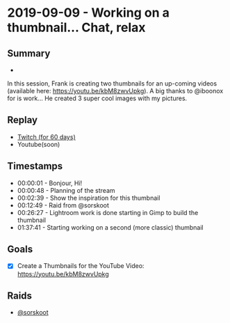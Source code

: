 
# 2019-09-09 - Working on a thumbnail... Chat, relax

## Summary
-

In this session, Frank is creating two thumbnails for an up-coming videos (available here: https://youtu.be/kbM8zwvUpkg). A big thanks to @iboonox for is work... He created 3 super cool images with my pictures.

## Replay


- [Twitch (for 60 days)](https://www.twitch.tv/videos/479300898)
- Youtube(soon)


## Timestamps


- 00:00:01 - Bonjour, Hi!
- 00:00:48 - Planning of the stream 
- 00:02:39 - Show the inspiration for this thumbnail 
- 00:12:49 - Raid from @sorskoot 
- 00:26:27 - Lightroom work is done starting in Gimp to build the thumbnail 
- 01:37:41 - Starting working on a second (more classic) thumbnail


Goals
-----

- [X] Create a Thumbnails for the YouTube Video: https://youtu.be/kbM8zwvUpkg


Raids
-------------

- [@sorskoot](https://www.twitch.tv/sorskoot)



